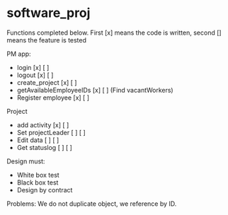 # software_proj
Functions completed below. First [x] means the code is written, second [] means the feature is tested

PM app:
- login [x] [ ]
- logout [x] [ ]
- create_project [x] [ ]
- getAvailableEmployeeIDs [x] [ ] (Find vacantWorkers)
- Register employee [x] [ ]

Project
- add activity [x] [ ]
- Set projectLeader [ ] [ ]
- Edit data [ ] [ ]
- Get statuslog [ ] [ ]

Design must:
- White box test
- Black box test
- Design by contract

Problems:
We do not duplicate object, we reference by ID. 

